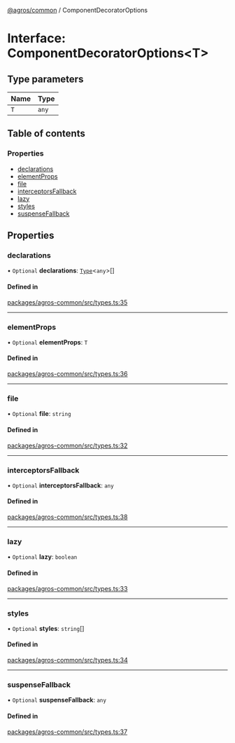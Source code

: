 [@agros/common](../index.md) / ComponentDecoratorOptions

# Interface: ComponentDecoratorOptions<T\>

## Type parameters

| Name | Type |
| :------ | :------ |
| `T` | `any` |

## Table of contents

### Properties

- [declarations](ComponentDecoratorOptions.md#declarations)
- [elementProps](ComponentDecoratorOptions.md#elementprops)
- [file](ComponentDecoratorOptions.md#file)
- [interceptorsFallback](ComponentDecoratorOptions.md#interceptorsfallback)
- [lazy](ComponentDecoratorOptions.md#lazy)
- [styles](ComponentDecoratorOptions.md#styles)
- [suspenseFallback](ComponentDecoratorOptions.md#suspensefallback)

## Properties

### <a id="declarations" name="declarations"></a> declarations

• `Optional` **declarations**: [`Type`](../index.md#type)<`any`\>[]

#### Defined in

[packages/agros-common/src/types.ts:35](https://github.com/agrosjs/agros/blob/9f93173/packages/agros-common/src/types.ts#L35)

___

### <a id="elementprops" name="elementprops"></a> elementProps

• `Optional` **elementProps**: `T`

#### Defined in

[packages/agros-common/src/types.ts:36](https://github.com/agrosjs/agros/blob/9f93173/packages/agros-common/src/types.ts#L36)

___

### <a id="file" name="file"></a> file

• `Optional` **file**: `string`

#### Defined in

[packages/agros-common/src/types.ts:32](https://github.com/agrosjs/agros/blob/9f93173/packages/agros-common/src/types.ts#L32)

___

### <a id="interceptorsfallback" name="interceptorsfallback"></a> interceptorsFallback

• `Optional` **interceptorsFallback**: `any`

#### Defined in

[packages/agros-common/src/types.ts:38](https://github.com/agrosjs/agros/blob/9f93173/packages/agros-common/src/types.ts#L38)

___

### <a id="lazy" name="lazy"></a> lazy

• `Optional` **lazy**: `boolean`

#### Defined in

[packages/agros-common/src/types.ts:33](https://github.com/agrosjs/agros/blob/9f93173/packages/agros-common/src/types.ts#L33)

___

### <a id="styles" name="styles"></a> styles

• `Optional` **styles**: `string`[]

#### Defined in

[packages/agros-common/src/types.ts:34](https://github.com/agrosjs/agros/blob/9f93173/packages/agros-common/src/types.ts#L34)

___

### <a id="suspensefallback" name="suspensefallback"></a> suspenseFallback

• `Optional` **suspenseFallback**: `any`

#### Defined in

[packages/agros-common/src/types.ts:37](https://github.com/agrosjs/agros/blob/9f93173/packages/agros-common/src/types.ts#L37)
